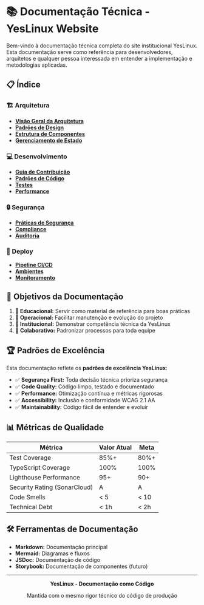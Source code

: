 # 📚 Documentação Técnica - YesLinux Website

Bem-vindo à documentação técnica completa do site institucional YesLinux. Esta documentação serve como referência para desenvolvedores, arquitetos e qualquer pessoa interessada em entender a implementação e metodologias aplicadas.

## 📋 Índice

### 🏗️ Arquitetura
- [**Visão Geral da Arquitetura**](./architecture/overview.md)
- [**Padrões de Design**](./architecture/design-patterns.md)
- [**Estrutura de Componentes**](./architecture/components.md)
- [**Gerenciamento de Estado**](./architecture/state-management.md)

### 💻 Desenvolvimento
- [**Guia de Contribuição**](./development/contributing.md)
- [**Padrões de Código**](./development/coding-standards.md)
- [**Testes**](./development/testing.md)
- [**Performance**](./development/performance.md)

### 🔒 Segurança
- [**Práticas de Segurança**](./security/practices.md)
- [**Compliance**](./security/compliance.md)
- [**Auditoria**](./security/audit.md)

### 🚀 Deploy
- [**Pipeline CI/CD**](./deployment/ci-cd.md)
- [**Ambientes**](./deployment/environments.md)
- [**Monitoramento**](./deployment/monitoring.md)

## 🎯 Objetivos da Documentação

1. **📖 Educacional:** Servir como material de referência para boas práticas
2. **🔧 Operacional:** Facilitar manutenção e evolução do projeto  
3. **🏢 Institucional:** Demonstrar competência técnica da YesLinux
4. **🤝 Colaborativo:** Padronizar processos para toda equipe

## 🏆 Padrões de Excelência

Esta documentação reflete os **padrões de excelência YesLinux**:

- ✅ **Segurança First:** Toda decisão técnica prioriza segurança
- ✅ **Code Quality:** Código limpo, testado e documentado
- ✅ **Performance:** Otimização contínua e métricas rigorosas
- ✅ **Accessibility:** Inclusão e conformidade WCAG 2.1 AA
- ✅ **Maintainability:** Código fácil de entender e evoluir

## 📊 Métricas de Qualidade

| Métrica | Valor Atual | Meta |
|---------|-------------|------|
| Test Coverage | 85%+ | 80%+ |
| TypeScript Coverage | 100% | 100% |
| Lighthouse Performance | 95+ | 90+ |
| Security Rating (SonarCloud) | A | A |
| Code Smells | < 5 | < 10 |
| Technical Debt | < 1h | < 2h |

## 🛠️ Ferramentas de Documentação

- **Markdown:** Documentação principal
- **Mermaid:** Diagramas e fluxos
- **JSDoc:** Documentação de código
- **Storybook:** Documentação de componentes (futuro)

---

<div align="center">
  <p><strong>YesLinux - Documentação como Código</strong></p>
  <p>Mantida com o mesmo rigor técnico do código de produção</p>
</div>